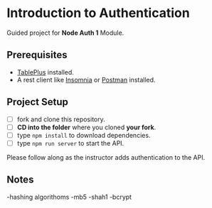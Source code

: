 # Introduction to Authentication

Guided project for **Node Auth 1** Module.

## Prerequisites

- [TablePlus](https://tableplus.com) installed.
- A rest client like [Insomnia](https://insomnia.rest/download/) or [Postman](https://www.getpostman.com/downloads/) installed.

## Project Setup

- [ ] fork and clone this repository.
- [ ] **CD into the folder** where you cloned **your fork**.
- [ ] type `npm install` to download dependencies.
- [ ] type `npm run server` to start the API.

Please follow along as the instructor adds authentication to the API.

## Notes

-hashing algorithoms
-mb5
-shah1
-bcrypt
